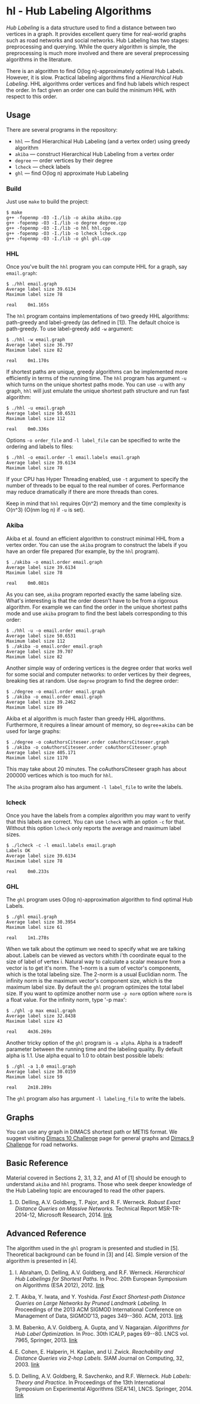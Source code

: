 hl - Hub Labeling Algorithms
==

*Hub Labeling* is a data structure used to find a distance between two vertices in a graph.
It provides excellent query time for real-world graphs such as road networks and social networks.
Hub Labeling has two stages: preprocessing and querying.
While the query algorithm is simple, the preprocessing is much more involved and there are several preprocessing algorithms in the literature.

There is an algorithm to find O(log n)-approximately optimal Hub Labels. However, it is slow.
Practical labeling algorithms find a *Hierarchical Hub Labeling*.
HHL algorithms order vertices and find hub labels which respect the order.
In fact given an order one can build the minimum HHL with respect to this order.

## Usage

There are several programs in the repository:

* `hhl` — find Hierarchical Hub Labeling (and a vertex order) using greedy algorithm
* `akiba` — construct Hierarchical Hub Labeling from a vertex order
* `degree` — order vertices by their degree
* `lcheck` — check labels
* `ghl` — find O(log n) approximate Hub Labeling

### Build

Just use `make` to build the project:
```
$ make
g++ -fopenmp -O3 -I./lib -o akiba akiba.cpp
g++ -fopenmp -O3 -I./lib -o degree degree.cpp
g++ -fopenmp -O3 -I./lib -o hhl hhl.cpp
g++ -fopenmp -O3 -I./lib -o lcheck lcheck.cpp
g++ -fopenmp -O3 -I./lib -o ghl ghl.cpp
```

### HHL

Once you've built the `hhl` program you can compute HHL for a graph, say `email.graph`:
```
$ ./hhl email.graph
Average label size 39.6134
Maximum label size 78

real    0m1.165s
```
The `hhl` program contains implementations of two greedy HHL algorithms: path-greedy and label-greedy (as defined in [1]).
The default choice is path-greedy. To use label-greedy add `-w` argument:
```
$ ./hhl -w email.graph
Average label size 36.797
Maximum label size 82

real    0m1.170s
```

If shortest paths are unique, greedy algorithms can be implemented more efficiently in terms of the running time.
The `hhl` program has argument `-u` which turns on the unique shortest paths mode.
You can use `-u` with any graph, `hhl` will just emulate the unique shortest path structure and run fast algorithm:
```
$ ./hhl -u email.graph
Average label size 50.6531
Maximum label size 112

real    0m0.336s
```

Options `-o order_file` and `-l label_file` can be specified to write the ordering and labels to files:
```
$ ./hhl -o email.order -l email.labels email.graph
Average label size 39.6134
Maximum label size 78
```

If your CPU has Hyper Threading enabled, use `-t` argument to specify the number of threads to be equal to the real number of cores.
Performance may reduce dramatically if there are more threads than cores.

Keep in mind that `hhl` requires O(n^2) memory and the time complexity is O(n^3) (O(nm log n) if `-u` is set).


### Akiba

Akiba et al. found an efficient algorithm to construct minimal HHL from a vertex order.
You can use the `akiba` program to construct the labels if you have an order file prepared (for example, by the `hhl` program).
```
$ ./akiba -o email.order email.graph
Average label size 39.6134
Maximum label size 78

real    0m0.081s
```
As you can see, `akiba` program reported exactly the same labeling size.
What's interesting is that the order doesn't have to be from a rigorous algorithm.
For example we can find the order in the unique shortest paths mode and use `akiba` program to find the best labels corresponding to this order:
```
$ ./hhl -u -o email.order email.graph
Average label size 50.6531
Maximum label size 112
$ ./akiba -o email.order email.graph
Average label size 39.707
Maximum label size 82
```
Another simple way of ordering vertices is the degree order that works well for some social and computer networks: to order vertices by their degrees, breaking ties at random.
Use `degree` program to find the degree order:
```
$ ./degree -o email.order email.graph
$ ./akiba -o email.order email.graph
Average label size 39.2462
Maximum label size 89
```
Akiba et al algorithm is much faster than greedy HHL algorithms. Furthermore, it requires a linear amount of memory, so `degree`+`akiba` can be used for large graphs:
```
$ ./degree -o coAuthorsCiteseer.order coAuthorsCiteseer.graph
$ ./akiba -o coAuthorsCiteseer.order coAuthorsCiteseer.graph
Average label size 405.171
Maximum label size 1170
```
This may take about 20 minutes. The coAuthorsCiteseer graph has about 200000 vertices which is too much for `hhl`.

The `akiba` program also has argument `-l label_file` to write the labels.

### lcheck

Once you have the labels from a complex algorithm you may want to verify that this labels are correct.
You can use `lcheck` with an option `-c` for that.
Without this option `lcheck` only reports the average and maximum label sizes.
```
$ ./lcheck -c -l email.labels email.graph
Labels OK
Average label size 39.6134
Maximum label size 78

real    0m0.233s
```

### GHL

The `ghl` program uses O(log n)-approximation algorithm to find optimal Hub Labels.
```
$ ./ghl email.graph
Average label size 30.3954
Maximum label size 61

real    1m1.278s
```

When we talk about the optimum we need to specify what we are talking about.
Labels can be viewed as vectors whith i'th coordinate equal to the size of label of vertex i.
Natural way to calculate a scalar measure from a vector is to get it's norm.
The 1-norm is a sum of vector's components, which is the total labeling size.
The 2-norm is a usual Euclidian norm.
The infinity norm is the maximum vector's component size, which is the maximum label size.
By default the `ghl` program optimizes the total label size.
If you want to optimize another norm use `-p norm` option where `norm` is a float value.
For the infinity norm, type '-p max':
```
$ ./ghl -p max email.graph
Average label size 32.8438
Maximum label size 43

real    4m36.269s
```

Another tricky option of the `ghl` program is `-a alpha`. Alpha is a tradeoff parameter between the running time and the labeling quality.
By default alpha is 1.1.
Use alpha equal to 1.0 to obtain best possible labels:
```
$ ./ghl -a 1.0 email.graph
Average label size 30.0159
Maximum label size 59

real    2m18.289s
```

The `ghl` program also has argument `-l labeling_file` to write the labels.

## Graphs

You can use any graph in DIMACS shortest path or METIS format. We suggest visiting [Dimacs 10 Challenge](http://www.cc.gatech.edu/dimacs10/archive/clustering.shtml) page for general graphs and [Dimacs 9 Challenge](http://www.dis.uniroma1.it/challenge9/download.shtml) for road networks.

## Basic Reference

Material covered in Sections 2, 3.1, 3.2, and A1 of [1] should be enough to understand `akiba` and `hhl` programs. Those who seek deeper knowledge of the Hub Labeling topic are encouraged to read the other papers.

1. D. Delling, A.V. Goldberg, T. Pajor, and R. F. Werneck. *Robust Exact Distance Queries on Massive Networks.* Technical Report MSR-TR-2014-12, Microsoft Research, 2014. [link](http://research.microsoft.com/apps/pubs/default.aspx?id=208867)

## Advanced Reference

The algorithm used in the `ghl` program is presented and studied in [5]. Theoretical background can be found in [3] and [4]. Simple version of the algorithm is presented in [4].

1. I. Abraham, D. Delling, A.V. Goldberg, and R.F. Werneck. *Hierarchical Hub Labelings for Shortest Paths.* In Proc. 20th European Symposium on Algorithms (ESA 2012), 2012. [link](http://research.microsoft.com/apps/pubs/default.aspx?id=168725)

2. T. Akiba, Y. Iwata, and Y. Yoshida. *Fast Exact Shortest-path Distance Queries on Large Networks by Pruned Landmark Labeling.* In Proceedings of the 2013 ACM SIGMOD International Conference on Management of Data, SIGMOD'13, pages 349--360. ACM, 2013. [link](http://arxiv.org/abs/1304.4661)

3. M. Babenko, A.V. Goldberg, A. Gupta, and V. Nagarajan. *Algorithms for Hub Label Optimization.* In Proc. 30th ICALP, pages 69--80. LNCS vol. 7965, Springer, 2013. [link](http://research.microsoft.com/apps/pubs/default.aspx?id=192125)

4. E. Cohen, E. Halperin, H. Kaplan, and U. Zwick. *Reachability and Distance Queries via 2-hop Labels.* SIAM Journal on Computing, 32, 2003. [link](http://www.cs.tau.ac.il/~zwick/papers/labels-full.ps)

5. D. Delling, A.V. Goldberg, R. Savchenko, and R.F. Werneck. *Hub Labels: Theory and Practice.* In Proceedings of the 13th International Symposium on Experimental Algorithms (SEA'14), LNCS. Springer, 2014. [link](http://research.microsoft.com/apps/pubs/default.aspx?id=219802)
